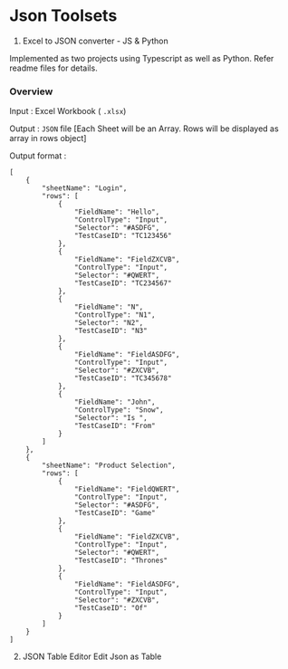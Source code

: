 # Json Toolsets

1. Excel to JSON converter - JS & Python

Implemented as two projects using Typescript as well as Python. Refer readme files for details.

### Overview
Input : Excel Workbook ( `.xlsx`)

Output : `JSON` file [Each Sheet will be an Array. Rows will be displayed as array in rows object]

Output format : 

```
[
    {
        "sheetName": "Login",
        "rows": [
            {
                "FieldName": "Hello",
                "ControlType": "Input",
                "Selector": "#ASDFG",
                "TestCaseID": "TC123456"
            },
            {
                "FieldName": "FieldZXCVB",
                "ControlType": "Input",
                "Selector": "#QWERT",
                "TestCaseID": "TC234567"
            },
            {
                "FieldName": "N",
                "ControlType": "N1",
                "Selector": "N2",
                "TestCaseID": "N3"
            },
            {
                "FieldName": "FieldASDFG",
                "ControlType": "Input",
                "Selector": "#ZXCVB",
                "TestCaseID": "TC345678"
            },
            {
                "FieldName": "John",
                "ControlType": "Snow",
                "Selector": "Is ",
                "TestCaseID": "From"
            }
        ]
    },
    {
        "sheetName": "Product Selection",
        "rows": [
            {
                "FieldName": "FieldQWERT",
                "ControlType": "Input",
                "Selector": "#ASDFG",
                "TestCaseID": "Game"
            },
            {
                "FieldName": "FieldZXCVB",
                "ControlType": "Input",
                "Selector": "#QWERT",
                "TestCaseID": "Thrones"
            },
            {
                "FieldName": "FieldASDFG",
                "ControlType": "Input",
                "Selector": "#ZXCVB",
                "TestCaseID": "Of"
            }
        ]
    }
]
```

2. JSON Table Editor
Edit Json as Table